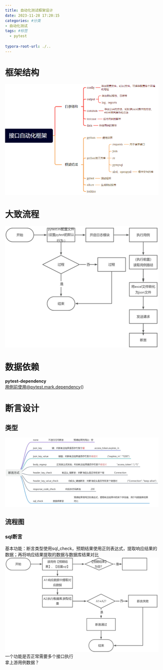 ```yaml
---
title: 自动化测试框架设计
date: 2023-11-28 17:20:15
categories: #分类
- 自动化测试
tags: #标签
  - pytest

typora-root-url: ./..
---
```


<a name="E86rq"></a>

# 框架结构

![1663914169708-974e732f-6247-4ab2-af99-83c1f73e4b77](/images/1663914169708-974e732f-6247-4ab2-af99-83c1f73e4b77.png)



# 大致流程



![1675064971231-6f4bf69f-b651-45ba-8463-5dc170e043d9](/images/1675064971231-6f4bf69f-b651-45ba-8463-5dc170e043d9.jpeg)

<a name="lT7T2"></a>

# 数据依赖

**pytest-dependency**<br />用例前使用@pytest.mark.dependency()

<a name="KQcMO"></a>
# 断言设计
<a name="y7FSG"></a>

## 类型
![1701337794483-7961edc8-8b8c-44db-8af0-7cad4d0fb5b5](/images/1701337794483-7961edc8-8b8c-44db-8af0-7cad4d0fb5b5.jpeg)
<a name="TzgJE"></a>

## 流程图
<a name="WKQUy"></a>

### sql断言
基本功能：断言类型使用sql_check，预期结果使用正则表达式，提取响应结果的数据；再将响应结果提取的数据与数据库结果对比<br />![](/images/1701417451676-fcdd7913-b2ab-48fa-b062-8a4e34713710.jpeg)<br />一个功能是否正常需要多个接口执行<br />拿上游用例数据？

